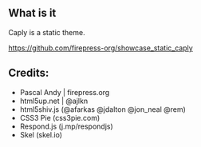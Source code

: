 ## What is it
Caply is a static theme.

https://github.com/firepress-org/showcase_static_caply

## Credits:
- Pascal Andy | firepress.org
- html5up.net | @ajlkn
- html5shiv.js (@afarkas @jdalton @jon_neal @rem)
- CSS3 Pie (css3pie.com)
- Respond.js (j.mp/respondjs)
- Skel (skel.io)
